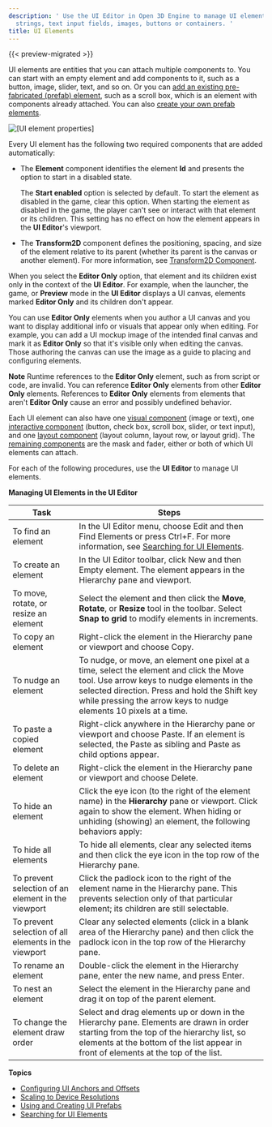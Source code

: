 ```yaml
---
description: ' Use the UI Editor in Open 3D Engine to manage UI elements like
  strings, text input fields, images, buttons or containers. '
title: UI Elements
---
```


{{< preview-migrated >}}

UI elements are entities that you can attach multiple components to. You can start with an empty element and add components to it, such as a button, image, slider, text, and so on. Or you can [add an existing pre\-fabricated \(prefab\) element](/docs/userguide/ui/editor/prefabs.md), such as a scroll box, which is an element with components already attached. You can also [create your own prefab elements](/docs/userguide/ui/editor/prefabs.md).

![\[UI element properties\]](/images/user-guide/game_ui_editor/ui-editor-elements.png)

Every UI element has the following two required components that are added automatically:
+ The **Element** component identifies the element **Id** and presents the option to start in a disabled state.

  The **Start enabled** option is selected by default. To start the element as disabled in the game, clear this option. When starting the element as disabled in the game, the player can't see or interact with that element or its children. This setting has no effect on how the element appears in the **UI Editor**'s viewport.
+ The **Transform2D** component defines the positioning, spacing, and size of the element relative to its parent \(whether its parent is the canvas or another element\). For more information, see [Transform2D Component](/docs/user-guide/interactivity/user-interface/editor/components-transform.md).

When you select the **Editor Only** option, that element and its children exist only in the context of the **UI Editor**. For example, when the launcher, the game, or **Preview** mode in the **UI Editor** displays a UI canvas, elements marked **Editor Only** and its children don't appear.

You can use **Editor Only** elements when you author a UI canvas and you want to display additional info or visuals that appear only when editing. For example, you can add a UI mockup image of the intended final canvas and mark it as **Editor Only** so that it's visible only when editing the canvas. Those authoring the canvas can use the image as a guide to placing and configuring elements.

**Note**
Runtime references to the **Editor Only** element, such as from script or code, are invalid. You can reference **Editor Only** elements from other **Editor Only** elements. References to **Editor Only** elements from elements that aren't **Editor Only** cause an error and possibly undefined behavior.

Each UI element can also have one [visual component](/docs/user-guide/interactivity/user-interface/editor/components-visual.md) \(image or text\), one [interactive component](/docs/user-guide/interactivity/user-interface/editor/components-interactive.md) \(button, check box, scroll box, slider, or text input\), and one [layout component](/docs/user-guide/interactivity/user-interface/editor/components-layout.md) \(layout column, layout row, or layout grid\). The [remaining components](/docs/user-guide/interactivity/user-interface/editor/components-other.md) are the mask and fader, either or both of which UI elements can attach.

For each of the following procedures, use the **UI Editor** to manage UI elements.


**Managing UI Elements in the UI Editor**

| Task | Steps |
| --- | --- |
| To find an element | In the UI Editor menu, choose Edit and then Find Elements or press Ctrl\+F. For more information, see [Searching for UI Elements](/docs/user-guide/interactivity/user-interface/editor/search-element.md). |
| To create an element | In the UI Editor toolbar, click New and then Empty element. The element appears in the Hierarchy pane and viewport.  |
| To move, rotate, or resize an element |  Select the element and then click the **Move**, **Rotate**, or **Resize** tool in the toolbar. Select **Snap to grid** to modify elements in increments.  |
| To copy an element | Right\-click the element in the Hierarchy pane or viewport and choose Copy.  |
| To nudge an element | To nudge, or move, an element one pixel at a time, select the element and click the Move tool. Use arrow keys to nudge elements in the selected direction. Press and hold the Shift key while pressing the arrow keys to nudge elements 10 pixels at a time. |
| To paste a copied element | Right\-click anywhere in the Hierarchy pane or viewport and choose Paste. If an element is selected, the Paste as sibling and Paste as child options appear.  |
| To delete an element | Right\-click the element in the Hierarchy pane or viewport and choose Delete.  |
| To hide an element |  Click the eye icon \(to the right of the element name\) in the **Hierarchy** pane or viewport. Click again to show the element. When hiding or unhiding \(showing\) an element, the following behaviors apply:   |
| To hide all elements | To hide all elements, clear any selected items and then click the eye icon in the top row of the Hierarchy pane. |
| To prevent selection of an element in the viewport | Click the padlock icon to the right of the element name in the Hierarchy pane. This prevents selection only of that particular element; its children are still selectable. |
| To prevent selection of all elements in the viewport | Clear any selected elements \(click in a blank area of the Hierarchy pane\) and then click the padlock icon in the top row of the Hierarchy pane. |
| To rename an element | Double\-click the element in the Hierarchy pane, enter the new name, and press Enter.  |
| To nest an element | Select the element in the Hierarchy pane and drag it on top of the parent element.  |
| To change the element draw order | Select and drag elements up or down in the Hierarchy pane. Elements are drawn in order starting from the top of the hierarchy list, so elements at the bottom of the list appear in front of elements at the top of the list.  |

**Topics**
+ [Configuring UI Anchors and Offsets](/docs/user-guide/interactivity/user-interface/editor/transform2d.md)
+ [Scaling to Device Resolutions](/docs/user-guide/interactivity/user-interface/editor/scaling-device-resolution.md)
+ [Using and Creating UI Prefabs](/docs/userguide/ui/editor/prefabs.md)
+ [Searching for UI Elements](/docs/user-guide/interactivity/user-interface/editor/search-element.md)
